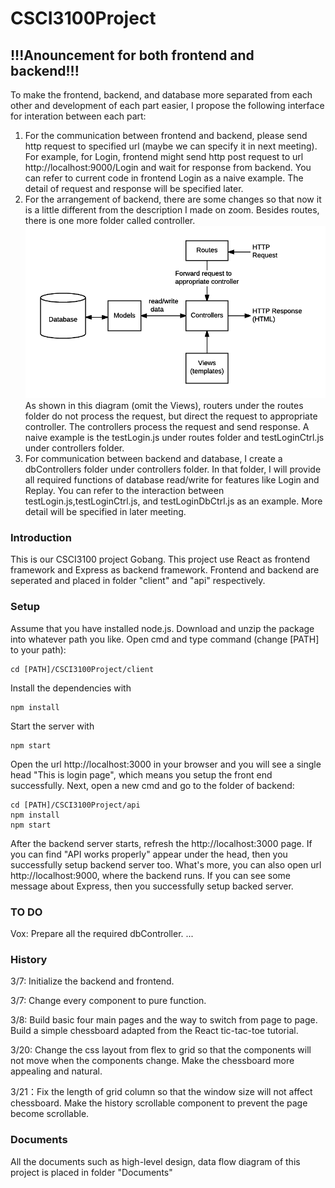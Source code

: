 # CSCI3100Project
## !!!Anouncement for both frontend and backend!!!
To make the frontend, backend, and database more separated from each other and development of each part easier, I propose the following interface for interation between each part:
1. For the communication between frontend and backend, please send http request to specified url (maybe we can specify it in next meeting). For example, for Login, frontend might send http post request to url http://localhost:9000/Login and wait for response from backend. You can refer to current code in frontend Login as a naive example. The detail of request and response will be specified later.
2. For the arrangement of backend, there are some changes so that now it is a little different from the description I made on zoom. Besides routes, there is one more folder called controller.![alt text](image-1.png) As shown in this diagram (omit the Views), routers under the routes folder do not process the request, but direct the request to appropriate controller. The controllers process the request and send response. A naive example is the testLogin.js under routes folder and testLoginCtrl.js under controllers folder.
3. For communication between backend and database, I create a dbControllers folder under controllers folder. In that folder, I will provide all required functions of database read/write for features like Login and Replay. You can refer to the interaction between testLogin.js,testLoginCtrl.js, and testLoginDbCtrl.js as an example. More detail will be specified in later meeting.

### Introduction
This is our CSCI3100 project Gobang. This project use React as frontend framework and Express as backend framework. Frontend and backend are seperated and placed in folder "client" and "api" respectively.

### Setup
Assume that you have installed node.js. Download and unzip the package into whatever path you like. Open cmd and type command (change [PATH] to your path):
```
cd [PATH]/CSCI3100Project/client
```
Install the dependencies with 
```
npm install
```
Start the server with
```
npm start
```
Open the url http://localhost:3000 in your browser and you will see a single head "This is login page", which means you setup the front end successfully. Next, open a new cmd and go to the folder of backend:
```
cd [PATH]/CSCI3100Project/api
npm install
npm start
```
After the backend server starts, refresh the http://localhost:3000 page. If you can find "API works properly" appear under the head, then you successfully setup backend server too. What's more, you can also open url http://localhost:9000, where the backend runs. If you can see some message about Express, then you successfully setup backed server.

### TO DO
Vox: Prepare all the required dbController.
...

### History
3/7: Initialize the backend and frontend.

3/7: Change every component to pure function.

3/8: Build basic four main pages and the way to switch from page to page. Build a simple chessboard adapted from the React tic-tac-toe tutorial.

3/20: Change the css layout from flex to grid so that the components will not move when the components change. Make the chessboard more appealing and natural.

3/21：Fix the length of grid column so that the window size will not affect chessboard. Make the history scrollable component to prevent the page become scrollable.

### Documents
All the documents such as high-level design, data flow diagram of this project is placed in folder "Documents"



